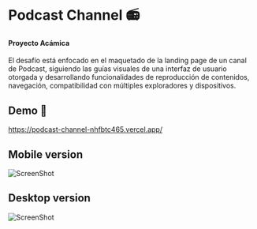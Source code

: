 # Podcast Channel 📻
#### Proyecto Acámica

El desafío está enfocado en el maquetado de la landing page de un canal de Podcast, siguiendo las guías visuales de una interfaz de usuario otorgada y desarrollando funcionalidades de reproducción de contenidos, navegación, compatibilidad con múltiples exploradores y dispositivos.

## Demo 🌈
https://podcast-channel-nhfbtc465.vercel.app/

## Mobile version <br>
![ScreenShot](https://raw.github.com/JessVel/podcast-channel/master/assets/Podcast-Channel-desktop.png) 


## Desktop version <br>
![ScreenShot](https://raw.github.com/JessVel/podcast-channel/master/assets/Podcast-Channel-desktop.png) 

